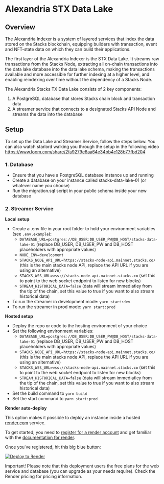 # Alexandria STX Data Lake

## Overview

The Alexandria Indexer is a system of layered services that index the data stored on the Stacks blockchain, equipping builders with transaction, event and NFT-state data on which they can build their applications.

The first layer of the Alexandria Indexer is the STX Data Lake. It streams raw transactions from the Stacks Node, extracting all on-chain transactions into the data lake database into the data lake schema, making the transactions available and more accessible for further indexing at a higher level, and enabling reindexing over time without the dependency of a Stacks Node.

The Alexandria Stacks TX Data Lake consists of 2 key components:

1. A PostgreSQL database that stores Stacks chain block and transaction data
2. A streamer service that connects to a designated Stacks API Node and streams the data into the database

## Setup

To set up the Data Lake and Streamer Service, follow the steps below. You can also watch starlord walking you through the setup in the following video https://www.loom.com/share/2fa9279e8aa64e34bb4c128b77fbd204

### 1. Database

- Ensure that you have a PostgreSQL database instance up and running
- Create a database on your instance called stacks-data-lake-01 (or whatever name you choose)
- Run the migration.sql script in your public schema inside your new database

### 2. Streamer Service

**Local setup**

- Create a .env file in your root folder to hold your environment variables (see `.env.example`):
  - `DATABASE_URL=postgres://DB_USER:DB_USER_PW@DB_HOST/stacks-data-lake-01` (replace DB_USER, DB_USER_PW and DB_HOST placeholders with appropriate values)
  - `NODE_ENV=development`
  - `STACKS_NODE_API_URL=https://stacks-node-api.mainnet.stacks.co/` (this is the main stacks node API, replace the API URL if you are using an alternative)
  - `STACKS_WSS_URL=wss://stacks-node-api.mainnet.stacks.co` (set this to point to the web socket endpoint to listen for new blocks)
  - `STREAM_HISTORICAL_DATA=false` (data will stream immediatley from the tip of the chain, set this value to true if you want to also stream historical data)
- To run the streamer in development mode: `yarn start:dev`
- To run the streamer in prod mode: `yarn start:prod`

**Hosted setup**

- Deploy the repo or code to the hosting environment of your choice
- Set the following environment variables:
  - `DATABASE_URL=postgres://DB_USER:DB_USER_PW@DB_HOST/stacks-data-lake-01` (replace DB_USER, DB_USER_PW and DB_HOST placeholders with appropriate values)
  - `STACKS_NODE_API_URL=https://stacks-node-api.mainnet.stacks.co/` (this is the main stacks node API, replace the API URL if you are using an alternative)
  - `STACKS_WSS_URL=wss://stacks-node-api.mainnet.stacks.co` (set this to point to the web socket endpoint to listen for new blocks)
  - `STREAM_HISTORICAL_DATA=false` (data will stream immediatley from the tip of the chain, set this value to true if you want to also stream historical data)
- Set the build command to `yarn build`
- Set the start command to `yarn start:prod`

**Render auto-deploy**

This option makes it possible to deploy an instance inside a hosted [render.com](https://render.com) service.

To get started, you need to [register for a render account](https://dashboard.render.com/register) and get familiar with the [documentation for render](https://render.com/docs).

Once you've registered, hit this big blue button:

[![Deploy to Render](https://render.com/images/deploy-to-render-button.svg)](https://render.com/deploy?repo=https://github.com/byzantion-xyz/alexandria-stx-datalake&branch=main)

Important! Please note that this deployment users the free plans for the web service and database (you can upgrade as your needs require). Check the Render pricing for pricing information.
